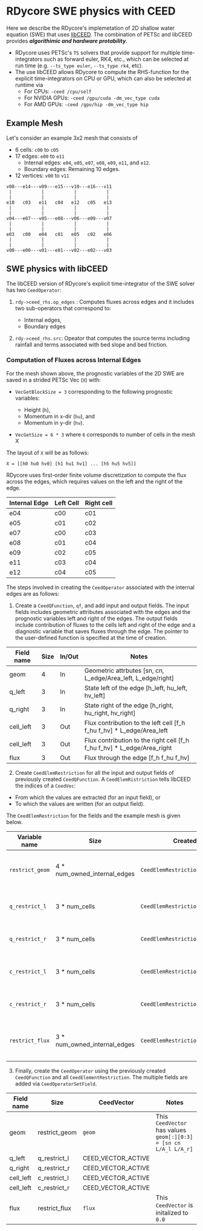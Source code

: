 
# RDycore SWE physics with CEED

Here we describe the RDycore's implemetation of 2D shallow water equation (SWE) that uses [libCEED](https://github.com/CEED/libCEED). The combination of PETSc and libCEED provides ***algorithimic and hardware protability***. 

- RDycore uses PETSc's `TS` solvers that provide support for multiple time-integrators such as forward euler, RK4, etc., which can be selected at run time (e.g. `--ts_type euler`, `--ts_type rk4`, etc). 
- The use libCEED allows RDycore to compute the RHS-function for the explicit time-integrators on CPU or GPU, which can also be selected at runtime via
     - For CPUs: `-ceed /cpu/self`
     - For NVIDIA GPUs: `-ceed /gpu/cuda -dm_vec_type cuda`
     - For AMD GPUs: `-ceed /gpu/hip -dm_vec_type hip`

## Example Mesh

Let's consider an example 3x2 mesh that consists of

- 6 cells: `c00` to `c05`
- 17 edges: `e00` to `e11`
    - Internal edges: `e04`, `e05`, `e07`, `e08`, `e09`, `e11`, and `e12`.
    - Boundary edges: Remaining 10 edges.
- 12 vertices: `v00` to `v11`

```text
v08---e14---v09---e15---v10---e16---v11
 |           |           |           |
 |           |           |           |
e10   c03   e11   c04   e12   c05   e13
 |           |           |           |
 |           |           |           |
v04---e07---v05---e08---v06---e09---v07
 |           |           |           |
 |           |           |           |
e03   c00   e04   c01   e05   c02   e06
 |           |           |           |
 |           |           |           |
v00---e00---v01---e01---v02---e02---v03

```

## SWE physics with libCEED

The libCEED version of RDycore's explicit time-integrator of the SWE solver has two `CeedOperator`:

1. `rdy->ceed_rhs.op_edges` : Computes fluxes across edges and it includes two sub-operators that correspond to:
    - Internal edges,
    - Boundary edges

2. `rdy->ceed_rhs.src`: Opeator that computes the source terms including rainfall and terms associated with bed slope and bed friction.

### Computation of Fluxes across Internal Edges

For the mesh shown above, the prognostic variables of the 2D SWE are saved in a strided PETSc Vec (`X`) with:

- `VecGetBlockSize = 3` corresponding to the following prognostic variables:

     - Height (`h`),
     - Momentum in x-dir (`hu`), and
     - Momentum in y-dir (`hv`).
- `VecGetSize = 6 * 3` where `6` corresponds to number of cells in the mesh X

The layout of `X` will be as follows:

```text
X = [[h0 hu0 hv0] [h1 hu1 hv1] ... [h5 hu5 hv5]]
```

RDycore uses first-order finite volume discretization to compute the flux across the edges, which requires values on the left and the right of the edge.

| Internal Edge | Left Cell | Right cell |
| ---- | ---- | ---- |
| e04  | c00  | c01  |
| e05  | c01  | c02  |
| e07  | c00  | c03  |
| e08  | c01  | c04  |
| e09  | c02  | c05  |
| e11  | c03  | c04  |
| e12  | c04  | c05  |

The steps involved in creating the `CeedOperator` associated with the internal edges are as follows:

1. Create a `CeedQFunction`, `qf`, and add input and output fields.
The input fields includes geometric attributes associated with the edges and the prognostic variables left and right of the edges.
The output fields include contribution of fluxes to the cells left and right of the edge and a diagnostic variable that saves fluxes through the edge.
The pointer to the user-defined function is specified at the time of creation.

| Field name | Size | In/Out | Notes |
| ---------- | ---- | ------ | ----- |
| geom       |  4   | In     | Geometric attrbutes [sn, cn, L_edge/Area_left, L_edge/right] |
| q_left     |  3   | In     | State left of the edge [h_left, hu_left, hv_left] |
| q_right    |  3   | In     | State right of the edge [h_right, hu_right, hv_right] |
| cell_left  |  3   | Out    | Flux contribution to the left cell [f_h f_hu f_hv] * L_edge/Area_left |
| cell_left  |  3   | Out    | Flux contribution to the right cell [f_h f_hu f_hv] * L_edge/Area_right |
| flux       |  3   | Out    | Flux through the edge [f_h f_hu f_hv] |

2. Create `CeedElemRestriction` for all the input and output fields of previously created `CeedQFunction`.
A `CeedElemRistriction` tells libCEED the indices of a `CeedVec`:
  - From which the values are extracted (for an input field), or
  - To which the values are written (for an output field).
  
The `CeedElemRestriction` for the fields and the example mesh is given below.

| Variable name  | Size                            | Created via                        | Notes |
| -------------- | ------------------------------- | ---------------------------------- | ----- |
| `restrict_geom`  |  4 * num_owned_internal_edges   | `CeedElemRestrictionCreateStrided` |  [ 0,  4,  8, 12, 16, 20, 24] |
| `q_restrict_l`   |  3 * num_cells                  | `CeedElemRestrictionCreate`        |  [ 0,  1,  0,  1,  2,  3,  4] |
| `q_restrict_r`   |  3 * num_cells                  | `CeedElemRestrictionCreate`        |  [ 1,  2,  3,  4,  5,  4,  5] |
| `c_restrict_l`   |  3 * num_cells                  | `CeedElemRestrictionCreate`        |  [ 0,  1,  0,  1,  2,  3,  4] |
| `c_restrict_r`   |  3 * num_cells                  | `CeedElemRestrictionCreate`        |  [ 1,  2,  3,  4,  5,  4,  5] |
| `restrict_flux`  |  3 * num_owned_internal_edges   | `CeedElemRestrictionCreateStrided` |  [ 0,  3,  6,  9, 12, 15, 18] |

3. Finally, create the `CeedOperator` using the previously created `CeedQFunction` and all `CeedElementRestriction`.
The multiple fields are added via `CeedOperatorSetField`.

| Field name | Size             | CeedVector          | Notes |
| ---------- | ---------------- | ------------------- | ----- |
| geom       |  restrict_geom   | `geom`              | This `CeedVector` has values `geom[:][0:3] = [sn cn L/A_l L/A_r]` |
| q_left     |  q_restrict_l    | CEED_VECTOR_ACTIVE  |  |
| q_right    |  q_restrict_r    | CEED_VECTOR_ACTIVE  |  |
| cell_left  |  c_restrict_l    | CEED_VECTOR_ACTIVE  |  |
| cell_left  |  c_restrict_r    | CEED_VECTOR_ACTIVE  |  |
| flux       |  restrict_flux   | `flux`              | This `CeedVector` is initalized to `0.0` |
